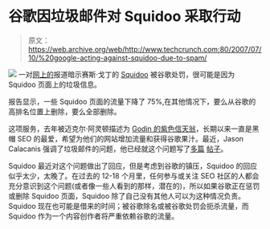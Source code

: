 # 谷歌因垃圾邮件对 Squidoo 采取行动

> 原文：<https://web.archive.org/web/http://www.techcrunch.com:80/2007/07/10/%20google-acting-against-squidoo-due-to-spam/>

[![](img/4cf1a9ab05b5219955e1adb3deb153d0.png)](https://web.archive.org/web/20090621030720/http://www.squidoo.com/) 一对[网上的](https://web.archive.org/web/20090621030720/http://affiliate-blogs.5staraffiliateprograms.com/2007/07/10/squidoo-gets-google-slapped/)报道暗示赛斯·戈丁的 [Squidoo](https://web.archive.org/web/20090621030720/http://www.techcrunch.com/tag/squidoo) 被谷歌处罚，很可能是因为 Squidoo 页面上的垃圾信息。

报告显示，一些 Squidoo 页面的流量下降了 75%,在其他情况下，要么从谷歌的高排名位置上删除，要么全部删除。

这项服务，去年被迈克尔·阿灵顿描述为 [Godin 的紫色信天翁](https://web.archive.org/web/20090621030720/http://www.techcrunch.com/2006/05/09/squidoo-seth-godins-purple-albatross/)，长期以来一直是黑帽 SEO 的最爱，希望为他们的网站增加流量和获得谷歌果汁。最近，Jason Calacanis 强调了垃圾邮件的问题，他已经就这个问题写了[多篇](https://web.archive.org/web/20090621030720/http://www.calacanis.com/2007/07/06/why-is-seth-godin-not-talking-about-the-squidoo-problem/) [帖子](https://web.archive.org/web/20090621030720/http://www.calacanis.com/2007/07/07/more-on-squidoo-spam-and-hubpages-doing-a-good-job/)。

Squidoo 最近对这个问题做出了回应，但是考虑到谷歌的镇压，Squidoo 的回应似乎太少，太晚了。在过去的 12-18 个月里，任何参与或关注 SEO 社区的人都会充分意识到这个问题(或者像一些人看到的那样，潜在的)，所以如果谷歌正在惩罚或删除 Squidoo 页面，Squidoo 除了自己没有其他人可以为这种情况负责。Squidoo 现在也可能是借来的时间；被谷歌除名或被谷歌处罚会扼杀流量，而 Squidoo 作为一个内容创作者将严重依赖谷歌的流量。